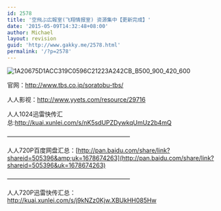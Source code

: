 ```yaml
---
id: 2578
title: '空飛ぶ広報室(飞翔情报室) 资源集中【更新完成】'
date: '2015-05-09T14:32:48+08:00'
author: Michael
layout: revision
guid: 'http://www.gakky.me/2578.html'
permalink: '/?p=2578'
---
```


<span class="text-img-holder">![1A20675D1ACC319C0596C21223A242CB_B500_900_420_600](http://www.yui-aragaki.org/wp-content/uploads/img/1A20675D1ACC319C0596C21223A242CB_B500_900_420_600.jpeg)</span>

官网：<http://www.tbs.co.jp/soratobu-tbs/>

人人影视：<http://www.yyets.com/resource/29716>[](http://www.yyets.com/resource/29716)

人人1024迅雷快传汇总:<http://kuai.xunlei.com/s/nK5sdUPZDywkqUmUz2b4mQ>

————————————————————–

人人720P百度网盘汇总：[http://pan.baidu.com/share/link?shareid=505396&amp;uk=1678674263](http://pan.baidu.com/share/link?shareid=505396&uk=1678674263)

————————————————————–

人人720P迅雷快传汇总：<http://kuai.xunlei.com/s/j9kNZz0Kjw.XBUkHH085Hw>